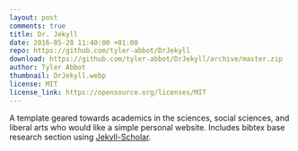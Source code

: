 ```yaml
---
layout: post
comments: true
title: Dr. Jekyll
date: 2016-05-28 11:40:00 +01:00
repo: https://github.com/tyler-abbot/DrJekyll
download: https://github.com/tyler-abbot/DrJekyll/archive/master.zip
author: Tyler Abbot
thumbnail: DrJekyll.webp
license: MIT
license_link: https://opensource.org/licenses/MIT
---
```


A template geared towards academics in the sciences, social sciences, and liberal arts who would like a simple personal website. Includes bibtex base research section using [Jekyll-Scholar](https://github.com/inukshuk/jekyll-scholar).
